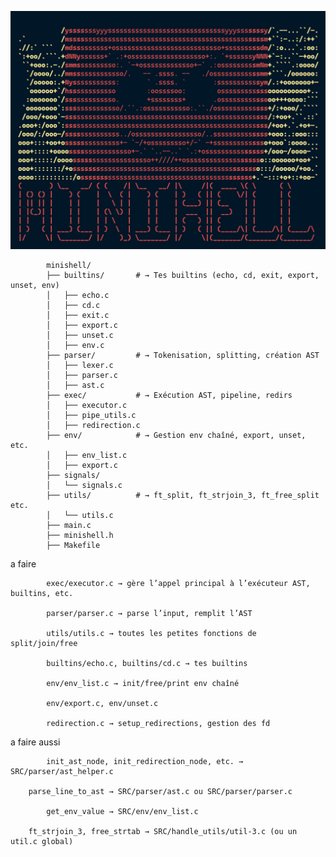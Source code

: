 <p align="center" width="100">
    <img src=".Picture4rdme/minishell.png"/>
</p>

            minishell/
            ├── builtins/       # → Tes builtins (echo, cd, exit, export, unset, env)
            │   ├── echo.c
            │   ├── cd.c
            │   ├── exit.c
            │   ├── export.c
            │   ├── unset.c
            │   ├── env.c
            ├── parser/         # → Tokenisation, splitting, création AST
            │   ├── lexer.c
            │   ├── parser.c
            │   ├── ast.c
            ├── exec/           # → Exécution AST, pipeline, redirs
            │   ├── executor.c
            │   ├── pipe_utils.c
            │   ├── redirection.c
            ├── env/            # → Gestion env chaîné, export, unset, etc.
            │   ├── env_list.c
            │   ├── export.c
            ├── signals/
            │   └── signals.c
            ├── utils/          # → ft_split, ft_strjoin_3, ft_free_split etc.
            │   └── utils.c
            ├── main.c
            ├── minishell.h
            ├── Makefile


a faire

            exec/executor.c → gère l’appel principal à l’exécuteur AST, builtins, etc.

            parser/parser.c → parse l’input, remplit l’AST

            utils/utils.c → toutes les petites fonctions de split/join/free

            builtins/echo.c, builtins/cd.c → tes builtins

            env/env_list.c → init/free/print env chaîné

            env/export.c, env/unset.c

            redirection.c → setup_redirections, gestion des fd

a faire aussi

			init_ast_node, init_redirection_node, etc. → SRC/parser/ast_helper.c

		parse_line_to_ast → SRC/parser/ast.c ou SRC/parser/parser.c

			get_env_value → SRC/env/env_list.c

		ft_strjoin_3, free_strtab → SRC/handle_utils/util-3.c (ou un util.c global)
 		           
